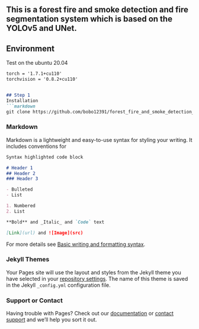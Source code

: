 ## This is a forest fire and smoke detection and fire segmentation system which is based on the YOLOv5 and UNet.

## Environment
Test on the ubuntu 20.04
```markdown
torch = '1.7.1+cu110'
torchvision = '0.8.2+cu110'


## Step 1
Installation
```markdown
git clone https://github.com/bobo12391/forest_fire_and_smoke_detection_and_fire_segmentation_system-.git
```



### Markdown

Markdown is a lightweight and easy-to-use syntax for styling your writing. It includes conventions for

```markdown
Syntax highlighted code block

# Header 1
## Header 2
### Header 3

- Bulleted
- List

1. Numbered
2. List

**Bold** and _Italic_ and `Code` text

[Link](url) and ![Image](src)
```

For more details see [Basic writing and formatting syntax](https://docs.github.com/en/github/writing-on-github/getting-started-with-writing-and-formatting-on-github/basic-writing-and-formatting-syntax).

### Jekyll Themes

Your Pages site will use the layout and styles from the Jekyll theme you have selected in your [repository settings](https://github.com/bobo12391/forest_fire_and_smoke_detection_and_fire_segmentation_system-/settings/pages). The name of this theme is saved in the Jekyll `_config.yml` configuration file.

### Support or Contact

Having trouble with Pages? Check out our [documentation](https://docs.github.com/categories/github-pages-basics/) or [contact support](https://support.github.com/contact) and we’ll help you sort it out.
